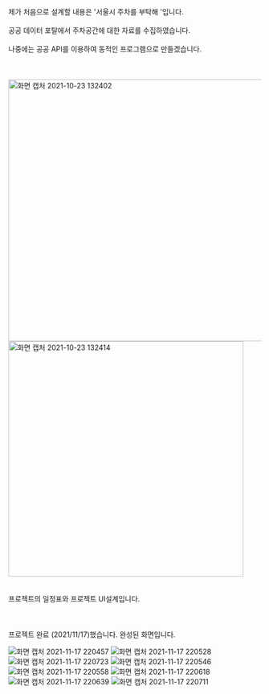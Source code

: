 
제가 처음으로 설계할 내용은 '서울시 주차를 부탁해 '입니다. <br>
<br>
공공 데이터 포탈에서 주차공간에 대한 자료를 수집하였습니다.<br>
<br>
나중에는 공공 API를 이용하여 동적인 프로그램으로 만들겠습니다. <br>
<br>
<br>
<br>
<img width="521" alt="화면 캡처 2021-10-23 132402" src="https://user-images.githubusercontent.com/79691180/138542218-070eccd9-d97b-437d-af8b-8b07e37a5e09.png"><br>
<img width="468" alt="화면 캡처 2021-10-23 132414" src="https://user-images.githubusercontent.com/79691180/138542220-055e3427-44a5-4967-973f-06a2a80ab5fc.png"><br><br>
<br>
프로젝트의 일정표와 프로젝트 UI설계입니다.<br>
<br>
<br>
<br>
프로젝트 완료 (2021/11/17)했습니다.
완성된 화면입니다.

![화면 캡처 2021-11-17 220457](https://user-images.githubusercontent.com/79691180/142206586-b8c052fa-2eff-4972-a34f-2790649cf342.jpg)
![화면 캡처 2021-11-17 220528](https://user-images.githubusercontent.com/79691180/142206589-bb03ced9-220e-42af-b68f-b4a8783feb7e.jpg)
![화면 캡처 2021-11-17 220723](https://user-images.githubusercontent.com/79691180/142206578-a3207d86-ecda-4036-87c1-5e4ade4568ad.jpg)
![화면 캡처 2021-11-17 220546](https://user-images.githubusercontent.com/79691180/142206591-0cf2d205-4a46-41c1-9e37-dd423d8af090.jpg)
![화면 캡처 2021-11-17 220558](https://user-images.githubusercontent.com/79691180/142206593-24cfccb3-a6d4-4deb-9e88-4a15d7e2b441.jpg)
![화면 캡처 2021-11-17 220618](https://user-images.githubusercontent.com/79691180/142206600-8c6e7381-2570-4add-bb38-54980b70305d.jpg)
![화면 캡처 2021-11-17 220639](https://user-images.githubusercontent.com/79691180/142206603-1bda3643-d9c6-4d11-a62d-83909cb97440.jpg)
![화면 캡처 2021-11-17 220711](https://user-images.githubusercontent.com/79691180/142206606-83ea073e-2276-41eb-83ae-116fc671ef14.jpg)

<br>
<br>

